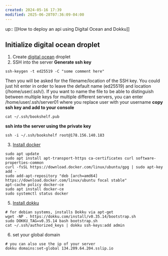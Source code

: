 ```yaml
---
created: 2024-05-16 17:39
modified: 2025-06-28T07:36:09-04:00
---
```

up::  [[How to deploy an api using Digital Ocean and Dokku]]

## Initialize digital ocean droplet
1. Create [digital ocean](https://cloud.digitalocean.com/projects/30a9541f-c92b-4411-9533-7b51e0c2d737/resources?i=2a9ec8) droplet
2. SSH into the server
**Generate ssh key**
```
ssh-keygen -t ed25519 -C "some comment here"
```

Then you will be asked for the filename/location of the SSH key. You could just hit enter in order to leave the default name (ed25519) and location (/home/user/.ssh/). If you want to name the file to be able to distinguish between multiple keys for multiple different servers, you can enter /home/user/.ssh/server01 where you replace user with your username
**copy ssh key and add to your console**
```
cat ~/.ssh/bookshelf.pub
```
**ssh into the server using the private key**
```
ssh -i ~/.ssh/bookshelf root@178.156.140.183
```
3. [Install docker](https://www.digitalocean.com/community/tutorials/how-to-install-and-use-docker-on-ubuntu-20-04)
```
sudo apt update
sudo apt install apt-transport-https ca-certificates curl software-properties-common
curl -fsSL https://download.docker.com/linux/ubuntu/gpg | sudo apt-key add -
sudo add-apt-repository "deb [arch=amd64] https://download.docker.com/linux/ubuntu focal stable"
apt-cache policy docker-ce
sudo apt install docker-ce
sudo systemctl status docker
```
5. [Install dokku](https://dokku.com/docs/getting-started/installation/)
```
# for debian systems, installs Dokku via apt-get
wget -NP . https://dokku.com/install/v0.35.14/bootstrap.sh
sudo DOKKU_TAG=v0.35.14 bash bootstrap.sh
cat ~/.ssh/authorized_keys | dokku ssh-keys:add admin
```
6. set your global domain
```
# you can also use the ip of your server
dokku domains:set-global 134.209.64.204.sslip.io
```
